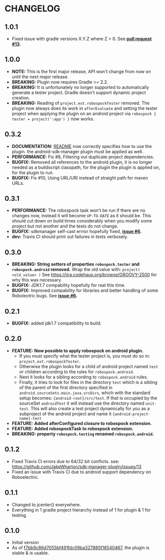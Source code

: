 CHANGELOG
=====================

1.0.1
---------------------
+ Fixed issue with gradle versions X.Y.Z where Z > 0. See **[pull request #13](/../../pull/13).**

1.0.0
---------------------
+ **NOTE:** This is the first major release, API won't change from now on
until the next major release.
+ **BREAKING:** Plugin now requires Gradle >= 2.2.
+ **BREAKING:** It is unfortunately no longer supported to automatically generate a tester project. Gradle doesn't support dynamic project creation.
+ **BREAKING:** Reading of `project.ext.robospockTester` removed. The plugin now always does its work in `afterEvaluate` and setting the tester project when applying the plugin on an android project via `robospock { tester = project(':app') }` now works.

0.3.2
---------------------
+ **DOCUMENTATION:** [README](README.md) now correctly specifies how to use the plugin. the android-sdk-manager plugin must be applied as well.
+ **PERFORMANCE:** Fix #8, Filtering out duplicate project dependencies.
+ **BUGFIX:** Removed all references to the android plugin, it is no longer needed as a buildscript classpath, for the plugin the plugin is applied on, for the plugin to run.
+ **BUGFIX:** Fix #10, Using URL/URI instead of straight path for maven URLs.

0.3.1
---------------------
+ **PERFORMANCE:** The robospock task won't be run if there are no changes now, instead it will become `UP-TO-DATE` as it should be. This should cut down on build times considerably when you modify some project but not another and the tests do not change.
+ **BUGFIX:** sdkmanager self-cast errror hopefully fixed, **[issue #6](/../../issues/6).**
+ **dev:** Travis CI should print out failures in tests verbosely.

0.3.0
---------------------
+ **BREAKING:** **String setters of properties `robospock.tester` and  `robospock.android` removed.** Wrap the old value with: `project( <old_value> )` See https://jira.codehaus.org/browse/GROOVY-2500 for why this was necessary.
+ **BUGFIX:** JDK1.7 compability hopefully for real this time.
+ **BUGFIX:** Improved compability for libraries and better handling of some Robolectric bugs. See **[issue #6](/../../issues/6).**

0.2.1
---------------------
+ **BUGFIX:** added jdk1.7 compatibility to build.

0.2.0
---------------------
+ **FEATURE:** **Now possible to apply robospock on android plugin.**
    + If you must specify what the tester project is, you must do so in:
	`project.ext.robospockTester`.
    + Otherwise the plugin looks for a child of android project named `test` or children according to the rules for `robospock.android`.
    + Next it looks for a sibling according to `robospock.android` rules.
    + Finally, it tries to look for files in the directory `test` which is a sibling of the parent of the first directory specified in `android.sourceSets.main.java.srcDirs`, which with the standard setup becomes: `{android-root}/src/test`. If that is occupied by the sourceSet `androidTest` it will instead use the directory named `unit-test`. This will also create a test project dynamically for you as a subproject of the android project and name it `{android-project-name}-test`
+ **FEATURE:** **Added afterConfigured closure to robospock extension.**
+ **FEATURE:** **Added robospockTask to robospock extension.**
+ **BREAKING:** **property `robospock.testing` renamed `robospock.android`.**

0.1.2
---------------------
+ Fixed Travis CI errors due to 64/32 bit conflicts.
  see: https://github.com/JakeWharton/sdk-manager-plugin/issues/13
+ Fixed an issue with Travis CI due to android support dependency on Roboelectric.

0.1.1
---------------------
+ Changed to jcenter() everywhere.
+ Everything in 1 gradle project hierarchy instead of 1 for plugin & 1 for testing.

0.1.0
---------------------
+ Initial version
+ As of [f7bb9c86d7055bf491fdc09ba327885f16540467](https://github.com/Centril/gradle-plugin-robospock/commit/9fedfc1393911ba0d10211ef6593e9447baa982b), the plugin is stable & is usable.
